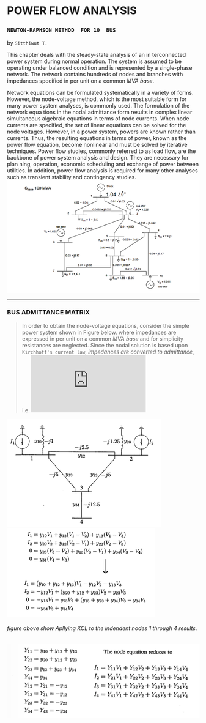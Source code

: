 # POWER	FLOW ANALYSIS
### `NEWTON-RAPHSON	METHOD	FOR	10	BUS`

by `Sitthiwut T.`

This chapter deals with the steady-state analysis of an in terconnected power system during normal operation. The system is assumed to be operating under balanced condition and is represented by a single-phase network. The network contains hundreds of nodes and branches with impedances specified in per unit on a common *MVA base*.

Network equations can be formulated systematically in a variety of forms. However, the node-voltage method, which is the most suitable form for many power system analyses, is commonly used. The formulation of the network equa tions in the nodal admittance form results in complex linear simultaneous algebraic equations in terms of node currents. When node currents are specified, the set of linear equations can be solved for the node voltages. However, in a power system, powers are known rather than currents. Thus, the resulting equations in terms of power, known as the power flow equation, become nonlinear and must be solved by iterative techniques. Power flow studies, commonly referred to as load flow, are the backbone of power system analysis and design. They are necessary for plan ning, operation, economic scheduling and exchange of power between utilities. In addition, power flow analysis is required for many other analyses such as transient stability and contingency studies.
![](figures/diagram_10bus.png)
_ _ _ _
### BUS ADMITTANCE MATRIX
> In order to obtain the node-voltage equations, consider the simple power system shown in Figure below. where impedances are expressed in per unit on a common *MVA base* and   for simplicity resistances are neglected. Since the nodal solution is based upon `Kirchhoff's current law`, *impedances are converted to admittance*, i.e.
![](https://latex.codecogs.com/gif.latex?%5Cdpi%7B80%7D%20%5Cbg_white%20%5Cfn_jvn%20y_%7Bij%7D%3D%5Cfrac%7B1%7D%7Bz_%7Bij%7D%7D%3D%5Cfrac%7B1%7D%7Br_%7Bij%7D&plus;jx_%7Bij%7D%7D)

![](figures/impedance_diagram.PNG) ![](figures/KVL.PNG) 
###### figure above show Apllying KCL to the indendent nodes 1 through 4 results.

![](figures/node_equation.PNG)
